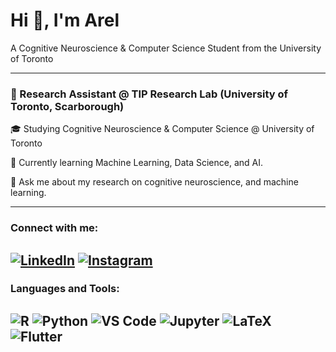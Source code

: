 # Hi 👋, I'm Arel
A Cognitive Neuroscience & Computer Science Student from the University of Toronto

---

### 🤖 Research Assistant @ TIP Research Lab (University of Toronto, Scarborough)

🎓 Studying Cognitive Neuroscience & Computer Science @ University of Toronto

🌱 Currently learning Machine Learning, Data Science, and AI.

💬 Ask me about my research on cognitive neuroscience, and machine learning.

---

### Connect with me:

[![LinkedIn](https://img.shields.io/badge/LinkedIn-blue?logo=linkedin&logoColor=white)](https://www.linkedin.com/in/arelbahaencin/)
[![Instagram](https://img.shields.io/badge/Instagram-E4405F?logo=instagram&logoColor=white)](https://www.instagram.com/arelbahaencin/)
---

### Languages and Tools:

![R](https://img.shields.io/badge/R-276DC3?logo=r&logoColor=white)
![Python](https://img.shields.io/badge/Python-3776AB?logo=python&logoColor=white)
![VS Code](https://img.shields.io/badge/VS_Code-007ACC?logo=visual-studio-code&logoColor=white)
![Jupyter](https://img.shields.io/badge/Jupyter-F37626?logo=jupyter&logoColor=white)
![LaTeX](https://img.shields.io/badge/LaTeX-008080?logo=latex&logoColor=white)
![Flutter](https://img.shields.io/badge/Flutter-02569B?logo=flutter&logoColor=white)
---
